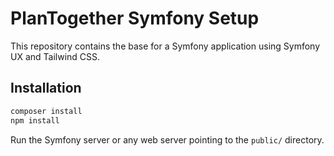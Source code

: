 # PlanTogether Symfony Setup

This repository contains the base for a Symfony application using Symfony UX and Tailwind CSS.

## Installation

```bash
composer install
npm install
```

Run the Symfony server or any web server pointing to the `public/` directory.
